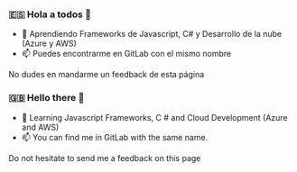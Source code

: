 ### 🇪🇸 Hola a todos 👋
- 🔭 Aprendiendo Frameworks de Javascript, C# y Desarrollo de la nube (Azure y AWS) 
- 📫 Puedes encontrarme en GitLab con el mismo nombre
      
No dudes en mandarme un feedback de esta página     


### 🇬🇧 Hello there 👋
- 🔭 Learning Javascript Frameworks, C # and Cloud Development (Azure and AWS)
- 📫 You can find me in GitLab with the same name.


Do not hesitate to send me a feedback on this page
<!--
**DrunkPsyduck/DrunkPsyduck** is a ✨ _special_ ✨ repository because its `README.md` (this file) appears on your GitHub profile.

Here are some ideas to get you started:

- 🔭 I’m currently working on ...
- 🌱 I’m currently learning ...
- 👯 I’m looking to collaborate on ...
- 🤔 I’m looking for help with ...
- 💬 Ask me about ...
- 📫 How to reach me: ...
- 😄 Pronouns: ...
- ⚡ Fun fact: ...
-->
